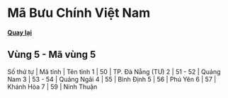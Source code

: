 # Mã Bưu Chính Việt Nam

**[Quay lại](https://khangshirokuma.github.io/MaBuuChinhVietNam/Danh_Sách/Mã_Tỉnh/Theo_Mã_Vùng/)**

## Vùng 5 - Mã vùng 5
  
Số thứ tự | Mã tỉnh | Tên tỉnh
1 | 50 | TP. Đà Nẵng (TƯ)
2 | 51 - 52 | Quảng Nam
3 | 53 - 54 | Quảng Ngãi
4 | 55 | Bình Định
5 | 56 | Phú Yên
6 | 57 | Khánh Hòa
7 | 59 | Ninh Thuận
